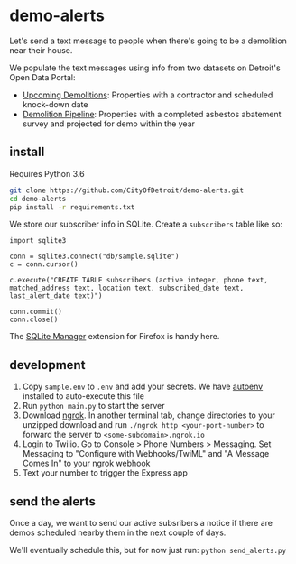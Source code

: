 # demo-alerts

Let's send a text message to people when there's going to be a demolition near their house.

We populate the text messages using info from two datasets on Detroit's Open Data Portal:
- [Upcoming Demolitions](https://data.detroitmi.gov/Government/Upcoming-Detroit-Demolitions/tsqq-qtet): Properties with a contractor and scheduled knock-down date
- [Demolition Pipeline](https://data.detroitmi.gov/Property-Parcels/Demolition_Pipeline/dyp9-69zf): Properties with a completed asbestos abatement survey and projected for demo within the year

## install

Requires Python 3.6

```bash
git clone https://github.com/CityOfDetroit/demo-alerts.git
cd demo-alerts
pip install -r requirements.txt
```

We store our subscriber info in SQLite. Create a `subscribers` table like so:

```
import sqlite3

conn = sqlite3.connect("db/sample.sqlite")
c = conn.cursor()

c.execute("CREATE TABLE subscribers (active integer, phone text, matched_address text, location text, subscribed_date text, last_alert_date text)")

conn.commit()
conn.close()
```

The [SQLite Manager](https://github.com/lazierthanthou/sqlite-manager) extension for Firefox is handy here.

## development

1. Copy `sample.env` to `.env` and add your secrets. We have [autoenv](https://github.com/kennethreitz/autoenv) installed to auto-execute this file
2. Run `python main.py` to start the server
3. Download [ngrok](https://ngrok.com/). In another terminal tab, change directories to your unzipped download and run `./ngrok http <your-port-number>` to forward the server to `<some-subdomain>.ngrok.io`
4. Login to Twilio. Go to Console > Phone Numbers > Messaging. Set Messaging to "Configure with Webhooks/TwiML" and "A Message Comes In" to your ngrok webhook
5. Text your number to trigger the Express app

## send the alerts

Once a day, we want to send our active subsribers a notice if there are demos scheduled nearby them in the next couple of days.

We'll eventually schedule this, but for now just run: `python send_alerts.py`
